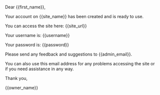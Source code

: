 
Dear {{first_name}},

Your account on {{site_name}} has been created and is ready to use.

You can access the site here: {{site_url}}

Your username is: {{username}}

Your password is: {{password}}

Please send any feedback and suggestions to {{admin_email}}.

You can also use this email address for any problems accessing the site or if you need assistance in any way.

Thank you,

{{owner_name}}

